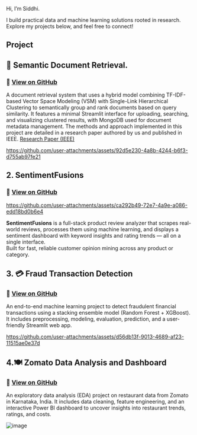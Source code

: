 Hi, I’m Siddhi.

I build practical data and machine learning solutions rooted in research.
Explore my projects below, and feel free to connect!

## Project

## 📄 Semantic Document Retrieval. 
  ### 🔗 [View on GitHub](https://github.com/rawoolsiddhi/Efficient-Doc-Retrieval-Storage)
      
 A document retrieval system that uses a hybrid model combining TF-IDF-based Vector Space Modeling (VSM) with Single-Link Hierarchical Clustering to semantically group and rank documents based on query similarity.
  It features a minimal Streamlit interface for uploading, searching, and visualizing clustered results, with MongoDB used for document metadata management.
  The methods and approach implemented in this project are detailed in a research paper authored by us and published in IEEE.
[Research Paper (IEEE)](https://ieeexplore.ieee.org/abstract/document/10940682)

https://github.com/user-attachments/assets/92d5e230-4a8b-4244-b6f3-d755ab97fe21

## 2. SentimentFusions
   ### 🔗 [View on GitHub](https://github.com/rawoolsiddhi/SentimentFusions)

  
https://github.com/user-attachments/assets/ca292b49-72e7-4a9e-a086-edd18bd0b6e4

**SentimentFusions** is a full-stack product review analyzer that scrapes real-world reviews, processes them using machine learning, and displays a sentiment dashboard with keyword insights and rating trends — all on a single interface.  
Built for fast, reliable customer opinion mining across any product or category.


## 3. 💳 Fraud Transaction Detection
   ### 🔗 [View on GitHub](https://github.com/rawoolsiddhi/fraud_transaction_detection)

   An end-to-end machine learning project to detect fraudulent financial transactions using a stacking ensemble model (Random Forest + XGBoost).
It includes preprocessing, modeling, evaluation, prediction, and a user-friendly Streamlit web app.


https://github.com/user-attachments/assets/d56db13f-9013-4689-af23-11515ae0e37d




## 4.🍽️ Zomato Data Analysis and Dashboard
   ### 🔗 [View on GitHub](https://github.com/rawoolsiddhi/Zomato-Data-Analysis)

 An exploratory data analysis (EDA) project on restaurant data from Zomato in Karnataka, India.
It includes data cleaning, feature engineering, and an interactive Power BI dashboard to uncover insights into restaurant trends, ratings, and costs.

![image](https://github.com/user-attachments/assets/1703f95a-0ded-40bc-ac40-ea077ee37d99)


